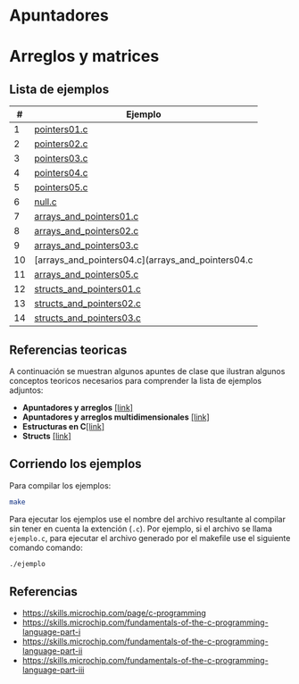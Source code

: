 # Apuntadores

# Arreglos y matrices

## Lista de ejemplos

|#|Ejemplo|
|---|---|
|1|[pointers01.c](pointers01.c)|
|2|[pointers02.c](pointers02.c)|
|3|[pointers03.c](pointers03.c)|
|4|[pointers04.c](pointers04.c)|
|5|[pointers05.c](pointers05.c)|
|6|[null.c](null.c)|
|7|[arrays_and_pointers01.c](arrays_and_pointers01.c)|
|8|[arrays_and_pointers02.c](arrays_and_pointers02.c)|
|9|[arrays_and_pointers03.c](arrays_and_pointers03.c)|
|10|[arrays_and_pointers04.c](arrays_and_pointers04.c|
|11|[arrays_and_pointers05.c](arrays_and_pointers05.c)|
|12|[structs_and_pointers01.c](structs_and_pointers01.c)|
|13|[structs_and_pointers02.c](structs_and_pointers02.c)|
|14|[structs_and_pointers03.c](structs_and_pointers03.c)|

## Referencias teoricas

A continuación se muestran algunos apuntes de clase que ilustran algunos conceptos teoricos necesarios para comprender la lista de ejemplos adjuntos:
* **Apuntadores y arreglos** [[link]](https://github.com/dannymrock/UdeA-SO-Lab/blob/master/lab0/lab0b/parte2/ptr_arrays.ipynb)
* **Apuntadores y arreglos multidimensionales** [[link]](https://github.com/dannymrock/UdeA-SO-Lab/blob/master/lab0/lab0b/parte3/matrices_ptr.ipynb)
* **Estructuras en C**[[link]](https://github.com/dannymrock/UdeA-SO-Lab/blob/master/lab0/lab0b/parte4/estructuras.ipynb)
* **Structs** [[link]](https://diveintosystems.org/book/C2-C_depth/structs.html)

## Corriendo los ejemplos

Para compilar los ejemplos:

```bash
make
```

Para ejecutar los ejemplos use el nombre del archivo resultante al compilar sin tener en cuenta la extención (`.c`). Por ejemplo, si el archivo se llama `ejemplo.c`, para ejecutar el archivo generado por el makefile use el siguiente comando comando:

```bash
./ejemplo
```

## Referencias

* https://skills.microchip.com/page/c-programming
* https://skills.microchip.com/fundamentals-of-the-c-programming-language-part-i
* https://skills.microchip.com/fundamentals-of-the-c-programming-language-part-ii
* https://skills.microchip.com/fundamentals-of-the-c-programming-language-part-iii

